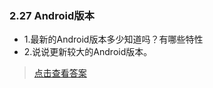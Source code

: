 ### 2.27 Android版本

- 1.最新的Android版本多少知道吗？有哪些特性
- 2.说说更新较大的Android版本。

> [点击查看答案](https://blog.csdn.net/ClAndEllen/article/details/82982518)